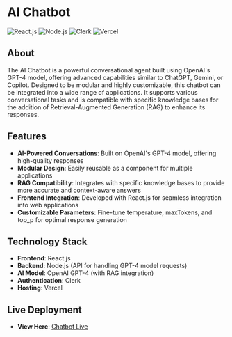 # AI Chatbot

![React.js](https://img.shields.io/badge/React.js-61DAFB?logo=react&logoColor=white&style=for-the-badge)
![Node.js](https://img.shields.io/badge/Node.js-339933?logo=node.js&logoColor=white&style=for-the-badge)
![Clerk](https://img.shields.io/badge/Clerk-F46A35?logo=clerk&logoColor=white&style=for-the-badge)
![Vercel](https://img.shields.io/badge/Vercel-000000?logo=vercel&logoColor=white&style=for-the-badge)

## About

The AI Chatbot is a powerful conversational agent built using OpenAI's GPT-4 model, offering advanced capabilities similar to ChatGPT, Gemini, or Copilot. Designed to be modular and highly customizable, this chatbot can be integrated into a wide range of applications. It supports various conversational tasks and is compatible with specific knowledge bases for the addition of Retrieval-Augmented Generation (RAG) to enhance its responses.

## Features

- **AI-Powered Conversations**: Built on OpenAI's GPT-4 model, offering high-quality responses  
- **Modular Design**: Easily reusable as a component for multiple applications  
- **RAG Compatibility**: Integrates with specific knowledge bases to provide more accurate and context-aware answers  
- **Frontend Integration**: Developed with React.js for seamless integration into web applications  
- **Customizable Parameters**: Fine-tune temperature, maxTokens, and top_p for optimal response generation

## Technology Stack

- **Frontend**: React.js  
- **Backend**: Node.js (API for handling GPT-4 model requests)  
- **AI Model**: OpenAI GPT-4 (with RAG integration)  
- **Authentication**: Clerk  
- **Hosting**: Vercel

## Live Deployment

- **View Here**: [Chatbot Live](https://wrapper-chatbot.vercel.app/)
